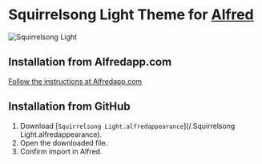 # Squirrelsong Light Theme for [Alfred](https://www.alfredapp.com/)

![Squirrelsong Light](https://github.com/sapegin/squirrelsong/raw/master/light/Alfred/screenshot.png)

## Installation from Alfredapp.com

[Follow the instructions at Alfredapp.com](https://www.alfredapp.com/extras/theme/ifgQoqnZHq/)

## Installation from GitHub

1. Download [`Squirrelsong Light.alfredappearance`](/.Squirrelsong Light.alfredappearance).
2. Open the downloaded file.
3. Confirm import in Alfred.
